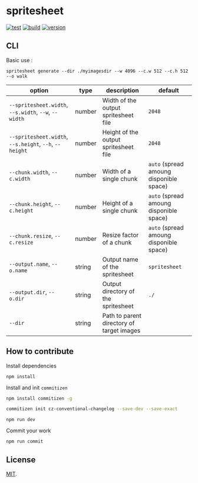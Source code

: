 # spritesheet

[![test](https://github.com/SolalDR/spritesheet/workflows/test/badge.svg?branch=master)](https://github.com/SolalDR/spritesheet/actions?workflow=test)
[![build](https://github.com/SolalDR/spritesheet/workflows/build/badge.svg?branch=master)](https://github.com/SolalDR/spritesheet/actions?workflow=build)
[![version](https://img.shields.io/github/package-json/v/SolalDR/spritesheet)](https://github.com/SolalDR/spritesheet)

## CLI

Basic use : 
```
spritesheet generate --dir ./myimagesdir --w 4096 --c.w 512 --c.h 512 --o walk
```

| option                                                 |type| description                                |default|
|--------------------------------------------------------|--|--------------------------------------------|-----------
| `--spritesheet.width`, `--s.width`, `--w`, `--width`   |number| Width of the output spritesheet file       |`2048`
| `--spritesheet.width`, `--s.height`, `--h`, `--height` |number| Height of the output spritesheet file      |`2048`
| `--chunk.width`, `--c.width`                           |number| Width of a single chunk                    |`auto` (spread amoung disponible space)
| `--chunk.height`, `--c.height`                         |number| Height of a single chunk                   |`auto` (spread amoung disponible space)
| `--chunk.resize`, `--c.resize`                         |number| Resize factor of a chunk                   |`auto` (spread amoung disponible space)
| `--output.name`, `--o.name`                            |string| Output name of the spritesheet             |`spritesheet`
| `--output.dir`, `--o.dir`                              |string| Output directory of the spritesheet        |`./`
| `--dir`                                                |string| Path to parent directory of target images  |

## How to contribute

Install dependencies

```
npm install
```

Install and init `commitizen`

```bash
npm install commitizen -g
```

```bash
commitizen init cz-conventional-changelog --save-dev --save-exact
```

```
npm run dev
```

Commit your work
```
npm run commit
```

## License

[MIT](LICENSE).

